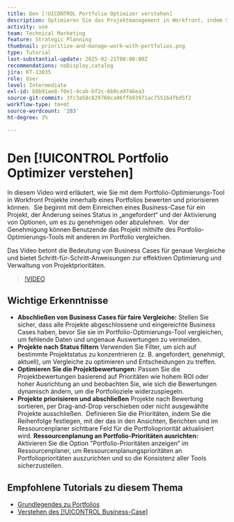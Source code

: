 ```yaml
---
title: Den [!UICONTROL Portfolio Optimizer verstehen]
description: Optimieren Sie das Projektmanagement in Workfront, indem Sie Business Cases für faire Vergleiche abschließen, Projekte nach Status filtern, Bewertungen dynamisch anpassen, Projekte effektiv priorisieren und die Ressourcenplanung an den Portfoliozielen ausrichten.
activity: use
team: Technical Marketing
feature: Strategic Planning
thumbnail: prioritize-and-manage-work-with-portfolios.png
type: Tutorial
last-substantial-update: 2025-02-21T00:00:00Z
recommendations: noDisplay,catalog
jira: KT-13835
role: User
level: Intermediate
exl-id: b8b91ae8-f0e1-4cab-bf2c-6b8ca9746ea3
source-git-commit: 3fc3a58c829769ca06ffb93971ac75516dfbd5f2
workflow-type: tm+mt
source-wordcount: '283'
ht-degree: 3%

---
```


# Den [!UICONTROL Portfolio Optimizer verstehen]

In diesem Video wird erläutert, wie Sie mit dem Portfolio-Optimierungs-Tool in Workfront Projekte innerhalb eines Portfolios bewerten und priorisieren können. &#x200B; Sie beginnt mit dem Einreichen eines Business-Case für ein Projekt, der Änderung seines Status in „angefordert“ und der Aktivierung von Optionen, um es zu genehmigen oder abzulehnen. &#x200B; Vor der Genehmigung können Benutzende das Projekt mithilfe des Portfolio-Optimierungs-Tools mit anderen im Portfolio vergleichen. &#x200B;

Das Video betont die Bedeutung von Business Cases für genaue Vergleiche und bietet Schritt-für-Schritt-Anweisungen zur effektiven Optimierung und Verwaltung von Projektprioritäten. &#x200B;

>[!VIDEO](https://video.tv.adobe.com/v/3446275/?quality=12&learn=on&enablevpops)

## Wichtige Erkenntnisse

* **Abschließen von Business Cases für faire Vergleiche:** Stellen Sie sicher, dass alle Projekte abgeschlossene und eingereichte Business Cases haben, bevor Sie sie im Portfolio-Optimierungs-Tool vergleichen, um fehlende Daten und ungenaue Auswertungen zu vermeiden. &#x200B;
* **Projekte nach Status filtern** Verwenden Sie Filter, um sich auf bestimmte Projektstatus zu konzentrieren (z. B. angefordert, genehmigt, aktuell), um Vergleiche zu optimieren und Entscheidungen zu treffen. &#x200B;
* **Optimieren Sie die Projektbewertungen:** Passen Sie die Projektbewertungen basierend auf Prioritäten wie hohem ROI oder hoher Ausrichtung an und beobachten Sie, wie sich die Bewertungen dynamisch ändern, um die Portfolioziele widerzuspiegeln. &#x200B;
* **Projekte priorisieren und abschließen** Projekte nach Bewertung sortieren, per Drag-and-Drop verschieben oder nicht ausgewählte Projekte ausschließen. &#x200B; Definieren Sie die Prioritäten, indem Sie die Reihenfolge festlegen, mit der das in den Ansichten, Berichten und im Ressourcenplaner sichtbare Feld für die Portfoliopriorität aktualisiert wird. &#x200B;**Ressourcenplanung an Portfolio-Prioritäten ausrichten:** Aktivieren Sie die Option &quot;Portfolio-Prioritäten anzeigen“ im Ressourcenplaner, um Ressourcenplanungsprioritäten an Portfolioprioritäten auszurichten und so die Konsistenz aller Tools sicherzustellen. &#x200B;


## Empfohlene Tutorials zu diesem Thema

* [Grundlegendes zu Portfolios](/help/portfolios-and-programs/overview-of-adobe-workfront-portfolios.md)
* [Verstehen des [!UICONTROL Business-Case]](/help/portfolios-and-programs/introduction-to-the-business-case.md)
